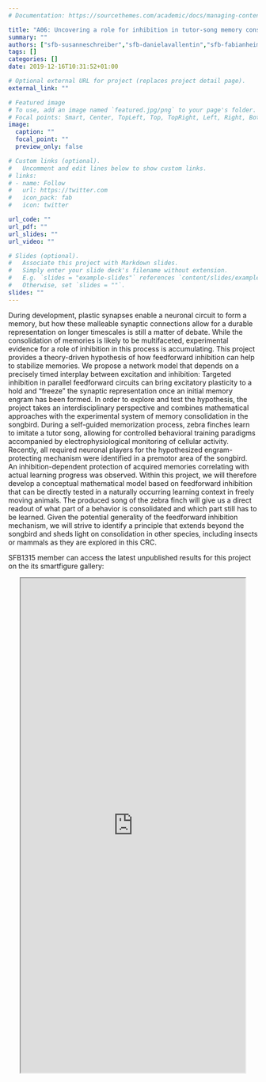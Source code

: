 ```yaml
---
# Documentation: https://sourcethemes.com/academic/docs/managing-content/

title: "A06: Uncovering a role for inhibition in tutor-song memory consolidation in the zebra finch"
summary: ""
authors: ["sfb-susanneschreiber","sfb-danielavallentin","sfb-fabianheim","sfb-philippnorton","sfb-susanneseltmann"]
tags: []
categories: []
date: 2019-12-16T10:31:52+01:00

# Optional external URL for project (replaces project detail page).
external_link: ""

# Featured image
# To use, add an image named `featured.jpg/png` to your page's folder.
# Focal points: Smart, Center, TopLeft, Top, TopRight, Left, Right, BottomLeft, Bottom, BottomRight.
image:
  caption: ""
  focal_point: ""
  preview_only: false

# Custom links (optional).
#   Uncomment and edit lines below to show custom links.
# links:
# - name: Follow
#   url: https://twitter.com
#   icon_pack: fab
#   icon: twitter

url_code: ""
url_pdf: ""
url_slides: ""
url_video: ""

# Slides (optional).
#   Associate this project with Markdown slides.
#   Simply enter your slide deck's filename without extension.
#   E.g. `slides = "example-slides"` references `content/slides/example-slides.md`.
#   Otherwise, set `slides = ""`.
slides: ""
---
```

<DIV class="article-container" markdown="1">
<DIV class="article-style" markdown="1">
  
During development, plastic synapses enable a neuronal circuit to form a memory, but how these malleable synaptic connections allow for a durable representation on longer timescales is still a matter of debate. While the consolidation of memories is likely to be multifaceted, experimental evidence for a role of inhibition in this process is accumulating. This project provides a theory-driven hypothesis of how feedforward inhibition can help to stabilize memories. We propose a network model that depends on a precisely timed interplay between excitation and inhibition: Targeted inhibition in parallel feedforward circuits can bring excitatory plasticity to a hold and “freeze” the synaptic representation once an initial memory engram has been formed. In order to explore and test the hypothesis, the project takes an interdisciplinary perspective and combines mathematical approaches with the experimental system of memory consolidation in the songbird. During a self-guided memorization process, zebra finches learn to imitate a tutor song, allowing for controlled behavioral training paradigms accompanied by electrophysiological monitoring of cellular activity. Recently, all required neuronal players for the hypothesized engram-protecting mechanism were identified in a premotor area of the songbird. An inhibition-dependent protection of acquired memories correlating with actual learning progress was observed. Within this project, we will therefore develop a conceptual mathematical model based on feedforward inhibition that can be directly tested in a naturally occurring learning context in freely moving animals. The produced song of the zebra finch will give us a direct readout of what part of a behavior is consolidated and which part still has to be learned. Given the potential generality of the feedforward inhibition mechanism, we will strive to identify a principle that extends beyond the songbird and sheds light on consolidation in other species, including insects or mammals as they are explored in this CRC.

SFB1315 member can access the latest unpublished results for this project on the its smartfigure gallery: 
</DIV>
</DIV>

<center>
<iframe src ="https://sdash.sourcedata.io/dashboard?search=project:A06" height=1000px width=90% ></iframe>
</center>
